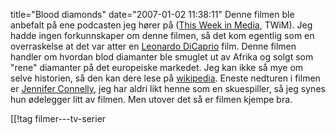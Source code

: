 title="Blood diamonds"
date="2007-01-02 11:38:11"
Denne filmen ble anbefalt på ene podcasten jeg hører på (<a href="http://www.twit.tv/TWiM">This Week in Media</a>, TWiM). Jeg hadde ingen forkunnskaper om denne filmen, så det kom egentlig som en overraskelse at det var atter en <a href="http://en.wikipedia.org/wiki/Leonardo_DiCaprio">Leonardo DiCaprio</a> film. Denne filmen handler om hvordan blod diamanter ble smuglet ut av Afrika og solgt som "rene" diamanter på det europeiske markedet. Jeg kan ikke så mye om selve historien, så den kan dere lese på <a href="http://en.wikipedia.org/wiki/Blood_diamond">wikipedia</a>. Eneste nedturen i filmen er <a href="http://en.wikipedia.org/wiki/Jennifer_Connelly">Jennifer Connelly</a>, jeg har aldri likt henne som en skuespiller, så jeg synes hun ødelegger litt av filmen. Men utover det så er filmen kjempe bra.

[[!tag  filmer---tv-serier
